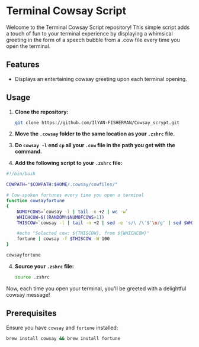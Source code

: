 # Terminal Cowsay Script

Welcome to the Terminal Cowsay Script repository! This simple script adds a touch of fun to your terminal experience by displaying a whimsical greeting in the form of a speech bubble from a .cow file every time you open the terminal.

## Features

- Displays an entertaining cowsay greeting upon each terminal opening.

## Usage

1. **Clone the repository:**
    ```bash
    git clone https://github.com/IlYAN-FISHERMAN/Cowsay_scrypt.git
    ```

2. **Move the `.cowsay` folder to the same location as your `.zshrc` file.**
3. **Do `cowsay -l` end `cp` all your `.cow` file in the path you get with the command.**

4. **Add the following script to your `.zshrc` file:**
```bash
#!/bin/bash

COWPATH="$COWPATH:$HOME/.cowsay/cowfiles/"

# Cow-spoken fortunes every time you open a terminal
function cowsayfortune
{
    NUMOFCOWS=`cowsay -l | tail -n +2 | wc -w`
    WHICHCOW=$((RANDOM%$NUMOFCOWS+1))
    THISCOW=`cowsay -l | tail -n +2 | sed -e 's/\ /\'$'\n/g' | sed $WHICHCOW'q;d'`

    #echo "Selected cow: ${THISCOW}, from ${WHICHCOW}"
    fortune | cowsay -f $THISCOW -W 100
}

cowsayfortune

```
4. **Source your `.zshrc` file:**
    ```bash
    source .zshrc
    ```

Now, each time you open your terminal, you'll be greeted with a delightful cowsay message!

## Prerequisites

Ensure you have `cowsay` and `fortune` installed:
```bash
brew install cowsay && brew install fortune
